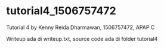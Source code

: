 # tutorial4_1506757472
Tutorial 4 by Kenny Reida Dharmawan, 1506757472, APAP C

Writeup ada di writeup.txt, source code ada di folder tutorial4
